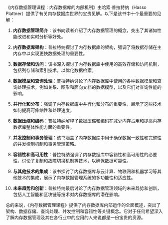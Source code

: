 《内存数据管理课程：内存数据库的内部机制》由哈索·普拉特纳（Hasso Plattner）提供了有关内存数据库世界的宝贵见解。以下是该书中十个最重要的见解：

1. **内存数据管理简介**：该书向读者介绍了内存数据管理的概念，突出了其诸如性能改进和实时分析等好处。

2. **内存数据库架构**：普拉特纳探讨了内存数据库的架构，强调了将数据存储在主内存中以实现更快数据处理的重要性。

3. **数据存储和访问**：该书深入探讨了内存数据库中使用的高效存储和访问机制，包括列存储和索引技术，以优化数据检索。

4. **数据模型和查询处理**：普拉特纳讨论了内存数据库中使用的各种数据模型和查询处理技术，例如关系、图形和面向文档的数据模型，以及它们对查询性能的影响。

5. **并行化和分布**：强调了内存数据库中并行化和分布的重要性，展示了这些技术如何提高可伸缩性和处理速度。

6. **数据压缩和编码**：普拉特纳解释了数据压缩和编码在减少内存占用和提高内存数据库整体性能方面的重要性。

7. **并发控制和事务管理**：该书涵盖了内存数据库中用于确保数据一致性和完整性的并发控制机制和事务管理策略。

8. **容错性和高可用性**：普拉特纳强调了内存数据库中容错性和高可用性的必要性，讨论了复制和故障切换机制等技术，以确保数据可靠性。

9. **与其他技术的集成**：该书探讨了内存数据库与云计算、物联网和机器学习等其他技术的集成，展示了内存数据管理系统的多功能性和适应性。

10. **未来趋势和创新**：普拉特纳最后讨论了内存数据管理领域的未来趋势和创新，包括人工智能和区块链等技术对内存数据库的潜在影响。

总的来说，《内存数据管理课程》提供了内存数据库内部运作的全面概述，突出了架构、数据存储、查询处理、并发控制和容错性等关键概念。它对于任何希望深入了解内存数据管理及其在各行业中的应用的人来说都是一份宝贵的资源。